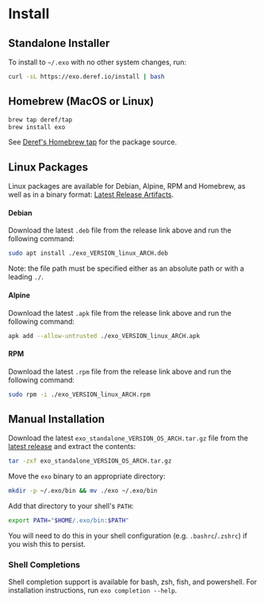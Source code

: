 # Install

## Standalone Installer

To install to `~/.exo` with no other system changes, run:

```bash
curl -sL https://exo.deref.io/install | bash
```

## Homebrew (MacOS or Linux)

```bash
brew tap deref/tap
brew install exo
```

See [Deref's Homebrew tap](https://github.com/deref/homebrew-tap) for the
package source.

## Linux Packages

Linux packages are available for Debian, Alpine, RPM and Homebrew, as well as in a binary format:
[Latest Release Artifacts](https://github.com/deref/exo/releases/latest).

#### Debian

Download the latest `.deb` file from the release link above and run the
following command:

```bash
sudo apt install ./exo_VERSION_linux_ARCH.deb
```

Note: the file path must be specified either as an absolute path or with a
leading `./`.

#### Alpine

Download the latest `.apk` file from the release link above and run the
following command:

```bash
apk add --allow-untrusted ./exo_VERSION_linux_ARCH.apk
```

#### RPM

Download the latest `.rpm` file from the release link above and run the
following command:

```bash
sudo rpm -i ./exo_VERSION_linux_ARCH.rpm
```


## Manual Installation

Download the latest `exo_standalone_VERSION_OS_ARCH.tar.gz` file from the
[latest release](https://github.com/deref/exo/releases/latest) and extract the
contents:

```bash
tar -zxf exo_standalone_VERSION_OS_ARCH.tar.gz
```

Move the `exo` binary to an appropriate directory:
```bash
mkdir -p ~/.exo/bin && mv ./exo ~/.exo/bin
```

Add that directory to your shell's `PATH`:
```bash
export PATH="$HOME/.exo/bin:$PATH"
```
You will need to do this in your shell configuration (e.g. `.bashrc`/`.zshrc`) if you wish this to
persist.

### Shell Completions

Shell completion support is available for bash, zsh, fish, and powershell. For installation instructions, run `exo completion --help`.
